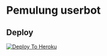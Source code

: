# Pemulung userbot

## Deploy
[![Deploy To Heroku](https://www.herokucdn.com/deploy/button.svg)](https://dashboard.heroku.com/new?button-url=https%3A%2F%2Fgithub.com%2FLunglung-OWNER%2FHEROKU&template=https%3A%2F%2Fgithub.com%2FLunglung-OWNER%2FHEROKU)
